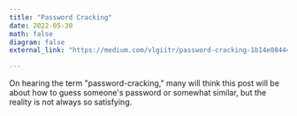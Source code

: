 ```yaml
---
title: "Password Cracking"
date: 2022-05-30
math: false
diagram: false
external_link: "https://medium.com/vlgiitr/password-cracking-1b14e0844404"

---
```

On hearing the term "password-cracking," many will think this post will be about how to guess someone's password or somewhat similar, but the reality is not always so satisfying.


